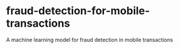 # fraud-detection-for-mobile-transactions

A machine learning model for fraud detection in mobile  transactions
